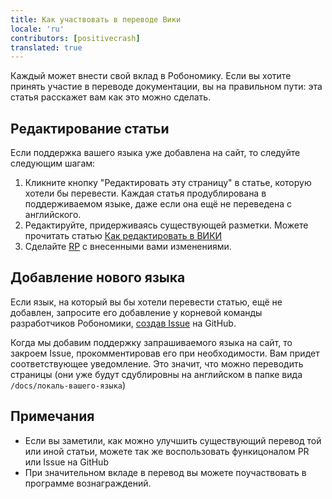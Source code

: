 ```yaml
---
title: Как участвовать в переводе Вики
locale: 'ru' 
contributors: [positivecrash]
translated: true
---
```


Каждый может внести свой вклад в Робономику. Если вы хотите принять участие в переводе документации, вы на правильном пути: эта статья расскажет вам как это можно сделать.

## Редактирование статьи

Если поддержка вашего языка уже добавлена на сайт, то следуйте следующим шагам:

1. Кликните кнопку "Редактировать эту страницу" в статье, которую хотели бы перевести. Каждая статья продублирована в поддерживаемом языке, даже если она ещё не переведена с английского.
2. Редактируйте, придерживаясь существующей разметки. Можете прочитать статью [Как редактировать в ВИКИ](/docs/edit-wiki)
3. Сделайте [RP](https://docs.github.com/github/collaborating-with-issues-and-pull-requests/creating-a-pull-request) с внесенными вами изменениями.

## Добавление нового языка

Если язык, на который вы бы хотели перевести статью, ещё не добавлен, запросите его добавление у корневой команды разработчиков Робономики, [создав Issue](https://docs.github.com/desktop/contributing-and-collaborating-using-github-desktop/creating-an-issue-or-pull-request) на GitHub.

Когда мы добавим поддержку запрашиваемого языка на сайт, то закроем Issue, прокомментировав его при необходимости. Вам придет соответствующее уведомление. Это значит, что можно переводить страницы (они уже будут сдублировны на английском в папке вида `/docs/локаль-вашего-языка`)

## Примечания
* Если вы заметили, как можно улучшить существующий перевод той или иной статьи, можете так же воспользовать функицоналом PR или Issue на GitHub
* При значительном вкладе в перевод вы можете поучаствовать в программе вознаграждений. 